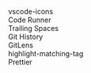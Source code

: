 vscode-icons  
Code Runner  
Trailing Spaces  
Git History  
GitLens  
highlight-matching-tag  
Prettier  
